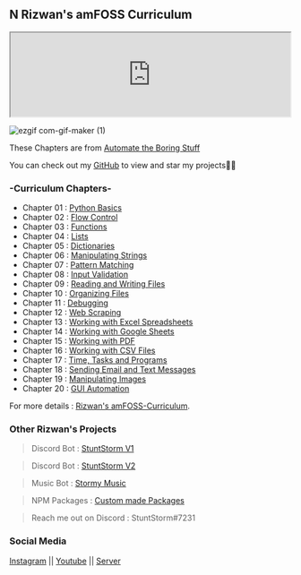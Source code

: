 ## N Rizwan's amFOSS Curriculum 

<iframe src="https://soundcloud.com/kodak-black/super-gremlin?utm_source=clipboard&utm_medium=text&utm_campaign=social_sharing" width="500px" frameborder="2"></iframe>


![ezgif com-gif-maker (1)](https://user-images.githubusercontent.com/56226566/147406552-bf855410-39b5-4f8e-b4e0-af7b9bfdc634.gif)

These Chapters are from [Automate the Boring Stuff](https://automatetheboringstuff.com)


You can check out my [GitHub](https://github.com/StuntStorm/) to view and star my projects👍🏻



### -Curriculum Chapters-



- Chapter 01 : [Python Basics](https://github.com/StuntStorm/amFOSS-Curriculum/tree/master/Chapter1)
- Chapter 02 : [Flow Control](https://github.com/StuntStorm/amFOSS-Curriculum/tree/master/Chapter2)
- Chapter 03 : [Functions](https://github.com/StuntStorm/amFOSS-Curriculum/tree/master/Chapter3)
- Chapter 04 : [Lists](https://github.com/StuntStorm/amFOSS-Curriculum/tree/master/Chapter4)
- Chapter 05 : [Dictionaries](https://github.com/StuntStorm/amFOSS-Curriculum/tree/master/Chapter5)
- Chapter 06 : [Manipulating Strings](https://github.com/StuntStorm/amFOSS-Curriculum/tree/master/Chapter6)
- Chapter 07 : [Pattern Matching](https://github.com/StuntStorm/amFOSS-Curriculum/tree/master/Chapter7)
- Chapter 08 : [Input Validation](https://github.com/StuntStorm/amFOSS-Curriculum/tree/master/Chapter8)
- Chapter 09 : [Reading and Writing Files](https://github.com/StuntStorm/amFOSS-Curriculum/tree/master/Chapter9)
- Chapter 10 : [Organizing Files ](https://github.com/StuntStorm/amFOSS-Curriculum/tree/master/Chapter10)
- Chapter 11 : [Debugging](https://github.com/StuntStorm/amFOSS-Curriculum/tree/master/Chapter11)
- Chapter 12 : [Web Scraping](https://github.com/StuntStorm/amFOSS-Curriculum/tree/master/Chapter12)
- Chapter 13 : [Working with Excel Spreadsheets](https://github.com/StuntStorm/amFOSS-Curriculum/tree/master/Chapter13)
- Chapter 14 : [Working with Google Sheets](https://github.com/StuntStorm/amFOSS-Curriculum/tree/master/Chapter14)
- Chapter 15 : [Working with PDF](https://github.com/StuntStorm/amFOSS-Curriculum/tree/master/Chapter15)
- Chapter 16 : [Working with CSV Files](https://github.com/StuntStorm/amFOSS-Curriculum/tree/master/Chapter16)
- Chapter 17 : [Time, Tasks and Programs](https://github.com/StuntStorm/amFOSS-Curriculum/tree/master/Chapter17)
- Chapter 18 : [Sending Email and Text Messages](https://github.com/StuntStorm/amFOSS-Curriculum/tree/master/Chapter18)
- Chapter 19 : [Manipulating Images](https://github.com/StuntStorm/amFOSS-Curriculum/tree/master/Chapter19)
- Chapter 20 : [GUI Automation](https://github.com/StuntStorm/amFOSS-Curriculum/tree/master/Chapter20)



For more details : [Rizwan's amFOSS-Curriculum](https://github.com/StuntStorm/amFOSS-Curriculum).

### Other Rizwan's Projects

> Discord Bot : [StuntStorm V1](https://discord.com/api/oauth2/authorize?client_id=850011982777417759&permissions=8&scope=bot)

> Discord Bot : [StuntStorm V2](https://discord.com/api/oauth2/authorize?client_id=917363779904352277&permissions=8&scope=bot)

> Music Bot : [Stormy Music](https://discord.com/oauth2/authorize?client_id=861440360664662027&permissions=70282305&scope=bot)

> NPM Packages : [Custom made Packages](https://www.npmjs.com/~stuntstorm)

> Reach me out on Discord : StuntStorm#7231

### Social Media

[Instagram](https://www.instagram.com/rizwan.nizarudin_/) || [Youtube](https://www.youtube.com/c/StuntStormProduction) || [Server](https://discord.gg/zpTVBhz47J)
